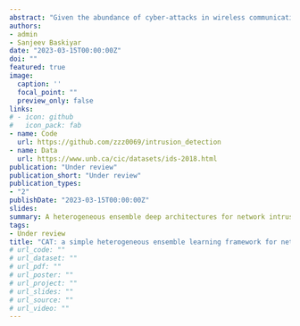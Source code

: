 ```yaml
---
abstract: "Given the abundance of cyber-attacks in wireless communications, machine learning can be essential in identifying intrusions. Ensemble learning has been proven to be a well-known technique for boosting performance and reducing variance. In this paper, we propose a simple ensemble supervised machine learning system, which consists of three classifiers: one-dimensional Convolutional Neural Network, FT-Transformer, and XGBoost, to categorize network traffic as benign or malicious. To find a suitable ensemble method for these classifiers, we deployed three ensemble strategies, and the experimental outcomes proved that the proposed ensemble model substantially outperforms current intrusion detection architectures in terms of several classification metrics. Our model offers high Accuracy, Precision, Recall, and F1-score when evaluated on three benchmark datasets. The research showcases the viability of various algorithms, the power of the self-attention model, and the significance of ensemble approaches in strengthening cyber-defense strategies and understanding modern cyber threats."
authors:
- admin
- Sanjeev Baskiyar
date: "2023-03-15T00:00:00Z"
doi: ""
featured: true
image:
  caption: ''
  focal_point: ""
  preview_only: false
links:
# - icon: github
#   icon_pack: fab
- name: Code
  url: https://github.com/zzz0069/intrusion_detection
- name: Data
  url: https://www.unb.ca/cic/datasets/ids-2018.html
publication: "Under review"
publication_short: "Under review"
publication_types:
- "2"
publishDate: "2023-03-15T00:00:00Z"
slides: 
summary: A heterogeneous ensemble deep architectures for network intrusion detection.
tags:
- Under review
title: "CAT: a simple heterogeneous ensemble learning framework for network intrusion detection"
# url_code: ""
# url_dataset: ""
# url_pdf: ""
# url_poster: ""
# url_project: ""
# url_slides: ""
# url_source: ""
# url_video: ""
---
```

